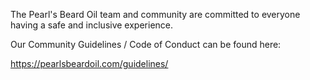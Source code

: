 The Pearl's Beard Oil team and community are committed to everyone having a safe and inclusive experience.

Our Community Guidelines / Code of Conduct can be found here:

https://pearlsbeardoil.com/guidelines/
